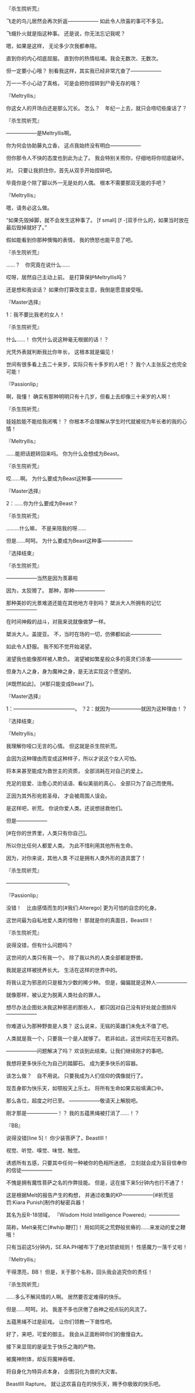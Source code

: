 『杀生院祈荒』

飞走的鸟儿居然会再次折返——————
如此令人欣喜的事可不多见。

飞蛾扑火就是指这种事。
还是说，你无法忘记我呢？

嗯，如果是这样，
无论多少次我都奉陪。

直到你的内心彻底屈服。
直到你的热情枯竭。我会无数次、无数次。

但一定要小心哦？
别看我这样，其实我已经非常亢奋了——————

万一一不小心动了真格，
可是会把你捏碎到尸骨无存的哦？

『Meltryllis』

你这女人的开场白还是那么冗长。
怎么？　年纪一上去，就只会唠叨些废话了？

『杀生院祈荒』

——————是Meltryllis啊。

你为何会协助藤丸立香，
这点我始终没有明白——————

但你那令人不快的态度也到此为止了。
我会特别关照你，仔细地将你彻底破坏。

对。
只要让我抓住你，首先从双手开始捏碎吧。

毕竟你是个除了脚以外一无是处的人偶。
根本不需要那双无能的手吧？

『Meltryllis』

嗯，请务必这么做。

“如果先毁掉脚，就不会发生这种事了。
[f small]  [f -]双手什么的，如果当时放在最后毁掉就好了。”

假如能看到你那种懊悔的表情，
我的愤怒也能平息了吧。

『杀生院祈荒』

……？　你究竟在说什么……

哎呀，居然自己主动上前。
是打算保护Meltryllis吗？

还是想和我谈话？
如果你打算改变主意，我倒是愿意接受哦。

『Master选择』

1：我不要比我老的女人！

『杀生院祈荒』

什么……！
你凭什么说这种毫无根据的话！？

光凭外表就判断我比你年长，
这根本就是偏见！

世间有很多看上去二十来岁，实际只有十多岁的人吧！？
我个人主张反之也完全可能！

『Passionlip』

啊，我懂！
确实有那种明明只有十几岁，但看上去却像三十来岁的人啊！

『杀生院祈荒』

娃娃脸能不能给我闭嘴！？
你根本不会理解从学生时代就被视为年长者的我的心情！

『Meltryllis』

……能把话题转回来吗。
你为什么会想成为Beast。

『杀生院祈荒』

哎……啊。
为什么要成为Beast这种事——————

『Master选择』

2：……你为什么要成为Beast？

『杀生院祈荒』

………什么嘛，
不是来陪我的呀……

但是……呵呵。
为什么要成为Beast这种事——————

『选择结束』

『杀生院祈荒』

——————当然是因为羡慕啦

因为，太狡猾了。
那种，那种——————

那种美妙的光景难道还能在其他地方寻到吗？
桀派大人所拥有的记忆——————

在时间神殿的战斗，对我来说就像做梦一样。

桀派大人。盖提亚。
不，当时在场的一切，仿佛都如此——————

如此令人舒服。
我不知不觉开始渴望。

渴望我也能像那样被人欺负。
渴望被如繁星般众多的英灵们杀害——————

但身为人之身，身为魔神之身，是无法实现这个愿望的。

[#既然如此]，
[#那只能变成Beast了]。

『Master选择』

1：————————————。
？2：就因为——————就因为这种理由！？

『选择结束』

『Meltryllis』

我理解你哑口无言的心情。
但这就是杀生院祈荒。

会因为这种理由而变成这种样子，所以才说这个女人可怕。

将本来甚至能成为救世主的资质，
全部消耗在对自己的爱上。

充足的慈爱、治愈心灵的话语、看似美丽的真心，
全部只为了自己而使用。

正因为其外形宛若圣母，
才会被周围人误会。

是这样吧，祈荒。
你说你爱人类。还说想拯救他们。

但是——————

[#在你的世界里，人类只有你自己]。

所以你比任何人都爱人类。
为此不惜利用其他所有生命。

因为，对你来说，其他人类
不过是拥有人类外形的道具罢了！

『杀生院祈荒』

————————————。

『Passionlip』

没错！　比由感情而生的[#我们:Alterego]
更为可怕的自恋的化身。

这世间最为自私地爱人类的怪物！
那就是你的真面目，BeastⅢ！

『杀生院祈荒』

说得没错，但有什么问题吗？

这世间的人类只有我一个。
除了我以外的人类全部都是野兽。

我就是这样被抚养长大。
生活在这样的世界中的。

将我认定为邪恶的只是极为少数的稀少种。
但是，偏偏就是这种人——————

就像那样，被认定为脱离人类社会的罪人。

想尽办法企图处决我这种邪恶的那些人，
都只因对自己没有好处就企图排斥——————

你难道认为那种野兽是人类？
这么说来，无铭的英雄们未免太不值了吧。

人类就是我一个，只要我一个是人就够了。
若非如此，这世间实在无可救药。

——————问题解决了吗？
欢谈到此结束。让我们继续刚才的事吧。

我想将更多快乐化为自己的踏脚石。
成为更多快乐的容器。

该怎么做？　自不用说。
只要我成为人们信仰的偶像就行了。

现吾身即为快乐天，如颚般天上乐土。
将所有生命如果实般填满口中。

那么各位，超度之时已至。
——————敬请天上解脱吧。

刚才那是——————！？
我的五蕴黑绳被打消了……！？

『BB』

说得没错[line 5]！
你少装菩萨了，BeastⅢ！

视觉、听觉、嗅觉、味觉、触觉。

诱惑所有五感，只要其中任何一种被你的色相所迷惑，
立刻就会成为盲目信奉你的信徒——————

不愧是拥有魔性菩萨之名的作弊技能。
但是，这在接下来5分钟内也行不通了！

这是根据Melt的报告产生的构想，
并通过收集的KP——————[#祈荒惩罚:Kiara Punish]制作的秘密兵器！

其名为反R-18领域，
『Wisdom Hold Intelligence Powered』——————

简称，Melt亲死亡[#whip:鞭打]！
用如同死之荒野般贫瘠的……来发动的爱之鞭哦！

只有当前这5分钟内，SE.RA.PH被布下了绝对禁欲规则！
性感魔力一落千丈啦！

『Meltryllis』

干得漂亮，BB！
但是，关于那个名称，回头我会追究你的责任！

『杀生院祈荒』

……多么不解风情的人啊。
居然要否定难得的快乐。

但是……呵呵。对。
我差不多也厌倦了由神之视点玩的风流了。

五蕴黑绳不过是前戏。
让你们领教一下兽性吧。

好了，来吧，可爱的御主。
我会从正面粉碎你们的傲慢自大。

接下来显现的是诞生于快乐之海的产物。

被魔神附体，却反将魔神吞噬，

将自身化为特异点本身，
企图羽化为兽的大灾害。

BeastⅢ Rapture。
就让这欢喜自在的快乐天，赐予你极致的快乐吧。

